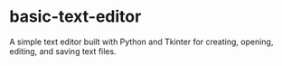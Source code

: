 # basic-text-editor
A simple text editor built with Python and Tkinter for creating, opening, editing, and saving text files.
